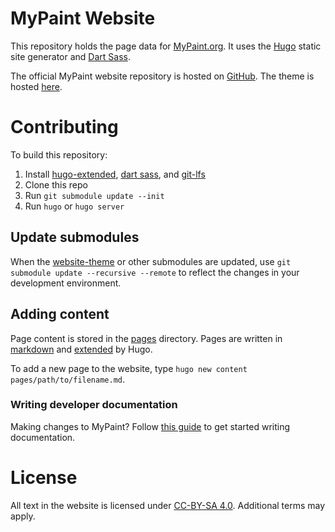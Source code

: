 # MyPaint Website
This repository holds the page data for [MyPaint.org][mypaint]. It uses the [Hugo][hugo]
static site generator and [Dart Sass][sass].

The official MyPaint website repository is hosted on [GitHub][website]. The theme
is hosted [here][website-theme].

[mypaint]: https://mypaint.org
[hugo]: https://gohugo.io
[sass]: https://sass-lang.com/dart-sass
[website]: https://github.com/mypaint/website
[website-theme]: https://github.com/mypaint/website-theme

# Contributing
To build this repository:
1. Install [hugo-extended][hugo-release], [dart sass][sass-release], and [git-lfs](https://git-lfs.com/)
2. Clone this repo
3. Run ``git submodule update --init``
4. Run ``hugo`` or ``hugo server``

[hugo-release]: https://github.com/gohugoio/hugo/releases
[sass-release]: https://github.com/sass/dart-sass/releases

## Update submodules
When the [website-theme][website-theme] or other submodules are updated, use
``git submodule update --recursive --remote`` to reflect the changes in
your development environment.

## Adding content
Page content is stored in the [pages](/pages/) directory. Pages are written in
[markdown][hugo-learn-md] and [extended][hugo-content] by Hugo.

To add a new page to the website, type ``hugo new content pages/path/to/filename.md``.

[hugo-learn-md]: https://gohugo.io/content-management/formats/#learn-markdown
[hugo-content]: https://gohugo.io/content-management/

### Writing developer documentation
Making changes to MyPaint? Follow [this guide][developer-docs] to get started
writing documentation.

# License
All text in the website is licensed under [CC-BY-SA 4.0][cc-by-sa].
Additional terms may apply.

[developer-docs]: https://horizon.mypaint.app/en/docs/contributing/documentation/#hugo
[cc-by-sa]: https://creativecommons.org/licenses/by-sa/4.0/
